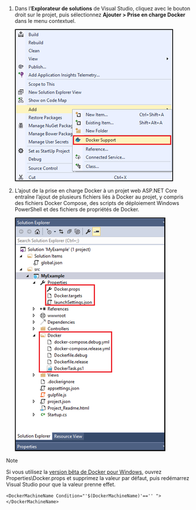 1. Dans l’**Explorateur de solutions** de Visual Studio, cliquez avec le bouton droit sur le projet, puis sélectionnez **Ajouter > Prise en charge Docker** dans le menu contextuel.
   
    ![Ajouter le menu contextuel Prise en charge Docker](media/vs-azure-tools-docker-add-docker-support/docker-support-context-menu.png)
2. L’ajout de la prise en charge Docker à un projet web ASP.NET Core entraîne l’ajout de plusieurs fichiers liés à Docker au projet, y compris des fichiers Docker Compose, des scripts de déploiement Windows PowerShell et des fichiers de propriétés de Docker. 
   
    ![Fichiers Docker ajoutés au projet](media/vs-azure-tools-docker-add-docker-support/docker-files-added.png)

> [!NOTE]
> Si vous utilisez la [version bêta de Docker pour Windows](https://beta.docker.com), ouvrez Properties\Docker.props et supprimez la valeur par défaut, puis redémarrez Visual Studio pour que la valeur prenne effet.
> 
> ```
> <DockerMachineName Condition="'$(DockerMachineName)'=='' "></DockerMachineName>
> ```
> 



<!--HONumber=Nov16_HO3-->



